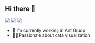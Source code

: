 ## Hi there 👋

[![](https://img.shields.io/endpoint?url=https://awards.antv.vision/yvonneyx-g6-maintainer.json)](https://github.com/antvis/g6) 
[![](https://img.shields.io/endpoint?url=https://awards.antv.vision/yvonneyx-adc-contributor.json)](https://github.com/ant-design/ant-design-charts) 
[![](https://img.shields.io/endpoint?url=https://awards.antv.vision/yvonneyx-gpt-vis-contributor.json)](https://github.com/antvis/gpt-vis)

- 🔭 I’m currently working in Ant Gruop
- 🧚‍♀️ Passionate about data visualization
